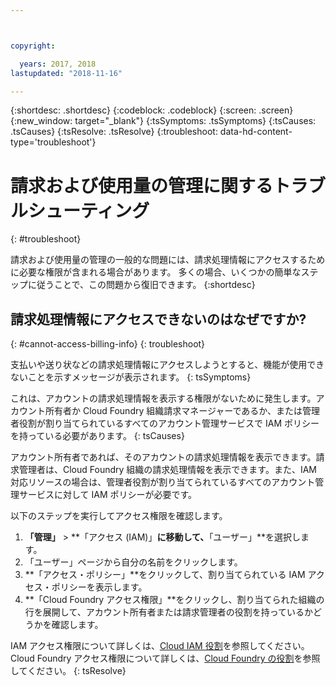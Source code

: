 ```yaml
---



copyright:

  years: 2017, 2018
lastupdated: "2018-11-16"

---
```


{:shortdesc: .shortdesc}
{:codeblock: .codeblock}
{:screen: .screen}
{:new_window: target="_blank"}
{:tsSymptoms: .tsSymptoms} 
{:tsCauses: .tsCauses} 
{:tsResolve: .tsResolve}
{:troubleshoot: data-hd-content-type='troubleshoot'}


# 請求および使用量の管理に関するトラブルシューティング
{: #troubleshoot}

請求および使用量の管理の一般的な問題には、請求処理情報にアクセスするために必要な権限が含まれる場合があります。 多くの場合、いくつかの簡単なステップに従うことで、この問題から復旧できます。
{:shortdesc}


## 請求処理情報にアクセスできないのはなぜですか?
{: #cannot-access-billing-info}
{: troubleshoot}

支払いや送り状などの請求処理情報にアクセスしようとすると、機能が使用できないことを示すメッセージが表示されます。
{: tsSymptoms}

これは、アカウントの請求処理情報を表示する権限がないために発生します。アカウント所有者か Cloud Foundry 組織請求マネージャーであるか、または管理者役割が割り当てられているすべてのアカウント管理サービスで IAM ポリシーを持っている必要があります。
{: tsCauses}

アカウント所有者であれば、そのアカウントの請求処理情報を表示できます。請求管理者は、Cloud Foundry 組織の請求処理情報を表示できます。また、IAM 対応リソースの場合は、管理者役割が割り当てられているすべてのアカウント管理サービスに対して IAM ポリシーが必要です。 

以下のステップを実行してアクセス権限を確認します。 

  1. **「管理」** > **「アクセス (IAM)」**に移動して、**「ユーザー」**を選択します。 
  2. 「ユーザー」ページから自分の名前をクリックします。
  3. **「アクセス・ポリシー」**をクリックして、割り当てられている IAM アクセス・ポリシーを表示します。
  4. **「Cloud Foundry アクセス権限」**をクリックし、割り当てられた組織の行を展開して、アカウント所有者または請求管理者の役割を持っているかどうかを確認します。

IAM アクセス権限について詳しくは、[Cloud IAM 役割](/docs/iam/users_roles.html#userroles)を参照してください。 Cloud Foundry アクセス権限について詳しくは、[Cloud Foundry の役割](/docs/iam/cfaccess.html#cfaccess)を参照してください。
{: tsResolve}
